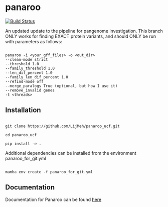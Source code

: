 # panaroo

[![Build Status](https://github.com/gtonkinhill/panaroo/workflows/panaroo-CI/badge.svg)](https://github.com/gtonkinhill/panaroo/actions)

An updated update to the pipeline for pangenome investigation. This branch ONLY works for finding EXACT protein variants, and should ONLY be run with parameters as follows: 

```{bash}

panaroo -i <your_gff_files> -o <out_dir>
--clean-mode strict
--threshold 1.0
--family_threshold 1.0
--len_dif_percent 1.0
--family_len_dif_percent 1.0
--refind-mode off
--merge_paralogs True (optional, but how I use it)
--remove_invalid genes
-t <threads>

```

## Installation
```{bash}

git clone https://github.com/LijMeh/panaroo_ucf.git

cd panaroo_ucf

pip install -e .

```

Additional dependencies can be installed from the environment panaroo_for_git.yml

```{bash}

mamba env create -f panaroo_for_git.yml

```
## Documentation

Documentation for Panaroo can be found [here](https://gtonkinhill.github.io/panaroo)
